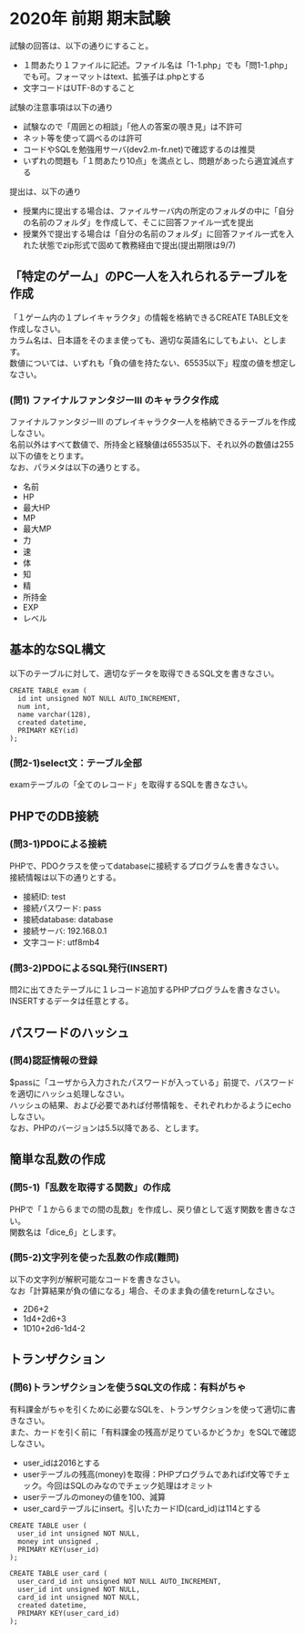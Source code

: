 # 2020年 前期 期末試験

試験の回答は、以下の通りにすること。

- １問あたり１ファイルに記述。ファイル名は「1-1.php」でも「問1-1.php」でも可。フォーマットはtext、拡張子は.phpとする
- 文字コードはUTF-8のすること

試験の注意事項は以下の通り

- 試験なので「周囲との相談」「他人の答案の覗き見」は不許可
- ネット等を使って調べるのは許可
- コードやSQLを勉強用サーバ(dev2.m-fr.net)で確認するのは推奨
- いずれの問題も「１問あたり10点」を満点とし、問題があったら適宜減点する

提出は、以下の通り

- 授業内に提出する場合は、ファイルサーバ内の所定のフォルダの中に「自分の名前のフォルダ」を作成して、そこに回答ファイル一式を提出
- 授業外で提出する場合は「自分の名前のフォルダ」に回答ファイル一式を入れた状態でzip形式で固めて教務経由で提出(提出期限は9/7)

## 「特定のゲーム」のPC一人を入れられるテーブルを作成

「１ゲーム内の１プレイキャラクタ」の情報を格納できるCREATE TABLE文を作成しなさい。    
カラム名は、日本語をそのまま使っても、適切な英語名にしてもよい、とします。    
数値については、いずれも「負の値を持たない、65535以下」程度の値を想定しなさい。    


### (問1) ファイナルファンタジーⅢ のキャラクタ作成

ファイナルファンタジーⅢ のプレイキャラクタ一人を格納できるテーブルを作成しなさい。    
名前以外はすべて数値で、所持金と経験値は65535以下、それ以外の数値は255以下の値をとります。    
なお、パラメタは以下の通りとする。    

- 名前
- HP
- 最大HP
- MP
- 最大MP
- 力
- 速
- 体
- 知
- 精
- 所持金
- EXP
- レベル

## 基本的なSQL構文

以下のテーブルに対して、適切なデータを取得できるSQL文を書きなさい。

```
CREATE TABLE exam (
  id int unsigned NOT NULL AUTO_INCREMENT,
  num int,
  name varchar(128),
  created datetime,
  PRIMARY KEY(id)
);
```

### (問2-1)select文：テーブル全部

examテーブルの「全てのレコード」を取得するSQLを書きなさい。

## PHPでのDB接続

### (問3-1)PDOによる接続

PHPで、PDOクラスを使ってdatabaseに接続するプログラムを書きなさい。    
接続情報は以下の通りとする。    

- 接続ID: test
- 接続パスワード: pass
- 接続database: database
- 接続サーバ: 192.168.0.1
- 文字コード: utf8mb4

### (問3-2)PDOによるSQL発行(INSERT)

問2に出てきたテーブルに１レコード追加するPHPプログラムを書きなさい。    
INSERTするデータは任意とする。


## パスワードのハッシュ

### (問4)認証情報の登録

$passに「ユーザから入力されたパスワードが入っている」前提で、パスワードを適切にハッシュ処理しなさい。    
ハッシュの結果、および必要であれば付帯情報を、それぞれわかるようにechoしなさい。    
なお、PHPのバージョンは5.5以降である、とします。    

## 簡単な乱数の作成

### (問5-1)「乱数を取得する関数」の作成

PHPで「１から６までの間の乱数」を作成し、戻り値として返す関数を書きなさい。    
関数名は「dice_6」とします。

### (問5-2)文字列を使った乱数の作成(難問)

以下の文字列が解釈可能なコードを書きなさい。    
なお「計算結果が負の値になる」場合、そのまま負の値をreturnしなさい。

- 2D6+2
- 1d4+2d6+3
- 1D10+2d6-1d4-2

## トランザクション

### (問6)トランザクションを使うSQL文の作成：有料がちゃ

有料課金がちゃを引くために必要なSQLを、トランザクションを使って適切に書きなさい。    
また、カードを引く前に「有料課金の残高が足りているかどうか」をSQLで確認しなさい。    

- user_idは2016とする
- userテーブルの残高(money)を取得：PHPプログラムであればif文等でチェック。今回はSQLのみなのでチェック処理はオミット
- userテーブルのmoneyの値を100、減算
- user_cardテーブルにinsert。引いたカードID(card_id)は114とする

```
CREATE TABLE user (
  user_id int unsigned NOT NULL,
  money int unsigned ,
  PRIMARY KEY(user_id)
);
```

```
CREATE TABLE user_card (
  user_card_id int unsigned NOT NULL AUTO_INCREMENT,
  user_id int unsigned NOT NULL,
  card_id int unsigned NOT NULL,
  created datetime,
  PRIMARY KEY(user_card_id)
);
```


